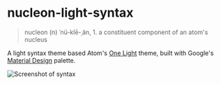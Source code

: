 # nucleon-light-syntax

> nucleon (n) ˈnü-klē-ˌän, 1. a constituent component of an atom's nucleus

A light syntax theme based Atom's [One Light](https://github.com/atom/one-light-syntax) theme, built with Google's [Material Design](https://www.materialui.co) palette.

![Screenshot of syntax](https://raw.githubusercontent.com/paysonwallach/nucleon-light-syntax/master/screenshot.png)
